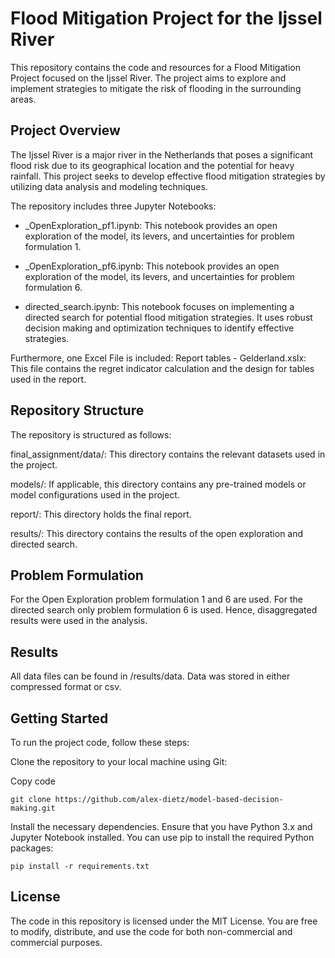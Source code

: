 # Flood Mitigation Project for the Ijssel River

This repository contains the code and resources for a Flood Mitigation Project focused on the Ijssel River. The project aims to explore and implement strategies to mitigate the risk of flooding in the surrounding areas.

## Project Overview

The Ijssel River is a major river in the Netherlands that poses a significant flood risk due to its geographical location and the potential for heavy rainfall. This project seeks to develop effective flood mitigation strategies by utilizing data analysis and modeling techniques.

The repository includes three Jupyter Notebooks:

- \_OpenExploration_pf1.ipynb: This notebook provides an open exploration of the model, its levers, and uncertainties for problem formulation 1.
- \_OpenExploration_pf6.ipynb: This notebook provides an open exploration of the model, its levers, and uncertainties for problem formulation 6.

- directed_search.ipynb: This notebook focuses on implementing a directed search for potential flood mitigation strategies. It uses robust decision making and optimization techniques to identify effective strategies.

Furthermore, one Excel File is included:
Report tables - Gelderland.xslx: This file contains the regret indicator calculation and the design for tables used in the report.

## Repository Structure

The repository is structured as follows:

final_assignment/data/: This directory contains the relevant datasets used in the project.

models/: If applicable, this directory contains any pre-trained models or model configurations used in the project.

report/: This directory holds the final report.

results/: This directory contains the results of the open exploration and directed search.

## Problem Formulation

For the Open Exploration problem formulation 1 and 6 are used. For the directed search only problem formulation 6 is used.
Hence, disaggregated results were used in the analysis.

## Results

All data files can be found in /results/data. Data was stored in either compressed format or csv.

## Getting Started

To run the project code, follow these steps:

Clone the repository to your local machine using Git:

Copy code

```shell
git clone https://github.com/alex-dietz/model-based-decision-making.git
```

Install the necessary dependencies. Ensure that you have Python 3.x and Jupyter Notebook installed. You can use pip to install the required Python packages:

```shell
pip install -r requirements.txt
```

## License

The code in this repository is licensed under the MIT License. You are free to modify, distribute, and use the code for both non-commercial and commercial purposes.

